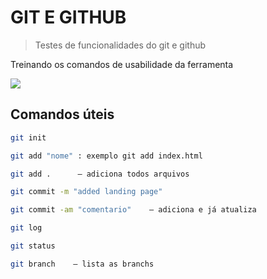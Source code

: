 # GIT E GITHUB
> Testes de funcionalidades do git e github

Treinando os comandos de usabilidade da ferramenta

![](github.png)

## Comandos úteis

```sh
git init

git add "nome" : exemplo git add index.html

git add .      — adiciona todos arquivos

git commit -m "added landing page"

git commit -am "comentario"    — adiciona e já atualiza

git log

git status

git branch    — lista as branchs
```
